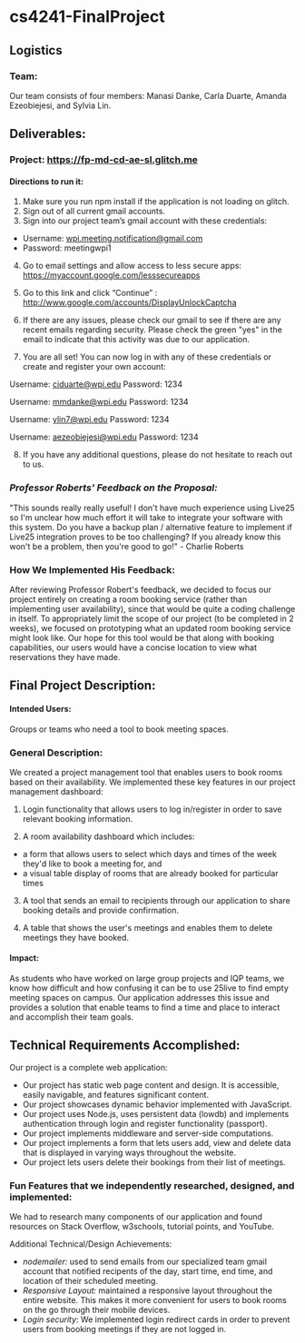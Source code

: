 # cs4241-FinalProject

## Logistics

### Team:

Our team consists of four members: Manasi Danke, Carla Duarte, Amanda Ezeobiejesi, and Sylvia Lin.

## Deliverables:

### __Project:__ https://fp-md-cd-ae-sl.glitch.me

#### Directions to run it:
1) Make sure you run npm install if the application is not loading on glitch.
2) Sign out of all current gmail accounts.
3) Sign into our project team’s gmail account with these credentials:	
- Username: wpi.meeting.notification@gmail.com
- Password: meetingwpi1
4) Go to email settings and allow access to less secure apps: https://myaccount.google.com/lesssecureapps

5) Go to this link and click “Continue” : http://www.google.com/accounts/DisplayUnlockCaptcha
6) If there are any issues, please check our gmail to see if there are any recent emails regarding security. Please check the green "yes" in the email to indicate that this activity was due to our application.
7) You are all set! You can now log in with any of these credentials or create and register your own account:


Username: ciduarte@wpi.edu
Password: 1234


Username: mmdanke@wpi.edu
Password: 1234


Username: ylin7@wpi.edu
Password: 1234


Username: aezeobiejesi@wpi.edu
Password: 1234

8) If you have any additional questions, please do not hesitate to reach out to us.

### _Professor Roberts' Feedback on the Proposal:_

"This sounds really really useful! I don't have much experience using Live25 so I'm unclear how much effort it will take to
integrate your software with this system. Do you have a backup plan / alternative feature to implement if Live25 integration
proves to be too challenging? If you already know this won't be a problem, then you're good to go!" - Charlie Roberts

### How We Implemented His Feedback:

After reviewing Professor Robert's feedback, we decided to focus our project entirely on creating a room booking service (rather
than implementing user availability), since that would be quite a coding challenge in itself. To appropriately limit the scope of
our project (to be completed in 2 weeks), we focused on prototyping what an updated room booking service might look like.
Our hope for this tool would be that along with booking capabilities, our users would have a concise location to view what
reservations they have made.

## Final Project Description:

#### Intended Users:
Groups or teams who need a tool to book meeting spaces.

### General Description: 

We created a project management tool that enables users to book rooms based on their availability. We implemented these
key features in our project management dashboard:

  1)  Login functionality that allows users to log in/register in order to save relevant booking information.
  
  2)  A room availability dashboard which includes:
  
  - a form that allows users to select which days and times of the week they'd like to book a meeting for, and
  - a visual table display of rooms that are already booked for particular times
  
  3)  A tool that sends an email to recipients through our application to share booking details and provide confirmation.
  
  4)  A table that shows the user's meetings and enables them to delete meetings they have booked.
 
#### Impact:

As students who have worked on large group projects and IQP teams, we know how difficult and how confusing it can be to use 25live
to find empty meeting spaces on campus.
Our application addresses this issue and provides a solution that enable teams to find a time and place to interact and accomplish
their team goals.

## Technical Requirements Accomplished:

Our project is a complete web application:

- Our project has static web page content and design. It is accessible, easily navigable, and features significant content.
- Our project showcases dynamic behavior implemented with JavaScript.
- Our project uses Node.js, uses persistent data (lowdb) and implements authentication through login and register functionality (passport).
- Our project implements middleware and server-side computations.
- Our project implements a form that lets users add, view and delete data that is displayed in varying ways throughout the website.
- Our project lets users delete their bookings from their list of meetings.

### Fun Features that we independently researched, designed, and implemented:

We had to research many components of our application and found resources on Stack Overflow, w3schools, tutorial points, and YouTube.

Additional Technical/Design Achievements:

- *nodemailer:* used to send emails from our specialized team gmail account that notified recipents of the day, start time, end time,
and location of their scheduled meeting.
- *Responsive Layout:* maintained a responsive layout throughout the entire website. This makes it more convenient for users to
book rooms on the go through their mobile devices.
- *Login security*: We implemented login redirect cards in order to prevent users from booking meetings if they are not logged in.
